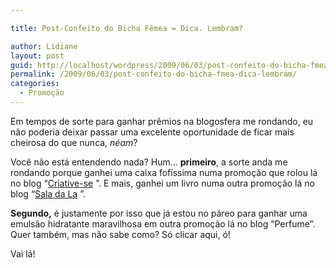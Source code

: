 ```yaml
---

title: Post-Confeito do Bicha Fêmea = Dica. Lembram?

author: Lidiane
layout: post
guid: http://localhost/wordpress/2009/06/03/post-confeito-do-bicha-fmea-dica-lembram/
permalink: /2009/06/03/post-confeito-do-bicha-fmea-dica-lembram/
categories:
  - Promoção
---
```

Em tempos de sorte para ganhar prêmios na blogosfera me rondando, eu não poderia deixar passar uma excelente oportunidade de ficar mais cheirosa do que nunca, _néam_?

Você não está entendendo nada? Hum… **primeiro**, a sorte anda me rondando porque ganhei uma caixa fofíssima numa promoção que rolou lá no blog “[Criative-se](http://www.criativesse.blogspot.com/) ”. E mais, ganhei um livro numa outra promoção lá no blog “[Sala da La](http://saladala.blogspot.com/) ”.

**Segundo,** é justamente por isso que já estou no páreo para ganhar uma emulsão hidratante maravilhosa em outra promoção lá no blog “Perfume”. Quer também, mas não sabe como? Só clicar aqui, ó!

Vai lá!